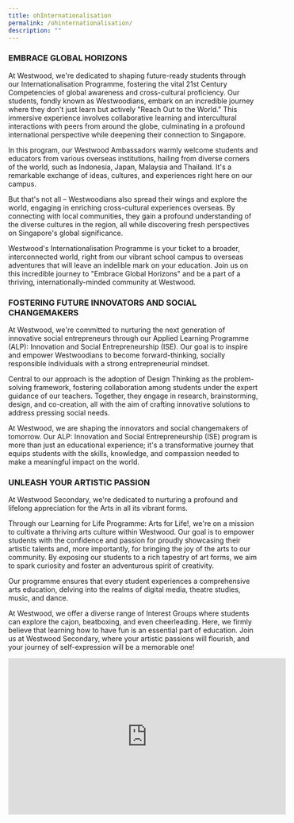 ```yaml
---
title: ohInternationalisation
permalink: /ohinternationalisation/
description: ""
---
```

### EMBRACE GLOBAL HORIZONS

At Westwood, we're dedicated to shaping future-ready students through our Internationalisation Programme, fostering the vital 21st Century Competencies of global awareness and cross-cultural proficiency. Our students, fondly known as Westwoodians, embark on an incredible journey where they don't just learn but actively "Reach Out to the World." This immersive experience involves collaborative learning and intercultural interactions with peers from around the globe, culminating in a profound international perspective while deepening their connection to Singapore.

In this program, our Westwood Ambassadors warmly welcome students and educators from various overseas institutions, hailing from diverse corners of the world, such as Indonesia, Japan, Malaysia and Thailand. It's a remarkable exchange of ideas, cultures, and experiences right here on our campus.

But that's not all – Westwoodians also spread their wings and explore the world, engaging in enriching cross-cultural experiences overseas. By connecting with local communities, they gain a profound understanding of the diverse cultures in the region, all while discovering fresh perspectives on Singapore's global significance.

Westwood's Internationalisation Programme is your ticket to a broader, interconnected world, right from our vibrant school campus to overseas adventures that will leave an indelible mark on your education. Join us on this incredible journey to "Embrace Global Horizons" and be a part of a thriving, internationally-minded community at Westwood.

### FOSTERING FUTURE INNOVATORS AND SOCIAL CHANGEMAKERS

At Westwood, we're committed to nurturing the next generation of innovative social entrepreneurs through our Applied Learning Programme (ALP): Innovation and Social Entrepreneurship (ISE). Our goal is to inspire and empower Westwoodians to become forward-thinking, socially responsible individuals with a strong entrepreneurial mindset.

Central to our approach is the adoption of Design Thinking as the problem-solving framework, fostering collaboration among students under the expert guidance of our teachers. Together, they engage in research, brainstorming, design, and co-creation, all with the aim of crafting innovative solutions to address pressing social needs.

At Westwood, we are shaping the innovators and social changemakers of tomorrow. Our ALP: Innovation and Social Entrepreneurship (ISE) program is more than just an educational experience; it's a transformative journey that equips students with the skills, knowledge, and compassion needed to make a meaningful impact on the world.

### UNLEASH YOUR ARTISTIC PASSION

At Westwood Secondary, we're dedicated to nurturing a profound and lifelong appreciation for the Arts in all its vibrant forms.

Through our Learning for Life Programme: Arts for Life!, we're on a mission to cultivate a thriving arts culture within Westwood. Our goal is to empower students with the confidence and passion for proudly showcasing their artistic talents and, more importantly, for bringing the joy of the arts to our community. By exposing our students to a rich tapestry of art forms, we aim to spark curiosity and foster an adventurous spirit of creativity.

Our programme ensures that every student experiences a comprehensive arts education, delving into the realms of digital media, theatre studies, music, and dance.

At Westwood, we offer a diverse range of Interest Groups where students can explore the cajon, beatboxing, and even cheerleading. Here, we firmly believe that learning how to have fun is an essential part of education. Join us at Westwood Secondary, where your artistic passions will flourish, and your journey of self-expression will be a memorable one!


<iframe allowfullscreen="" allow="accelerometer; autoplay; clipboard-write; encrypted-media; gyroscope; picture-in-picture; web-share" frameborder="0" title="YouTube video player" src="https://www.youtube.com/embed/lj2fQJlQVWQ?si=aGBfiKY8yNlqrhvA" height="315" width="560"></iframe>